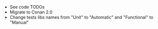 - See code TODOs
- Migrate to Conan 2.0
- Change tests libs names from "Unit" to "Automatic" and "Functional" to "Manual"